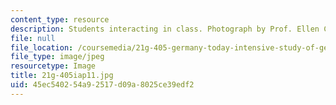 ```yaml
---
content_type: resource
description: Students interacting in class. Photograph by Prof. Ellen Crocker.
file: null
file_location: /coursemedia/21g-405-germany-today-intensive-study-of-german-language-and-culture-january-iap-2011/45ec540254a92517d09a8025ce39edf2_21g-405iap11.jpg
file_type: image/jpeg
resourcetype: Image
title: 21g-405iap11.jpg
uid: 45ec5402-54a9-2517-d09a-8025ce39edf2
---
```

